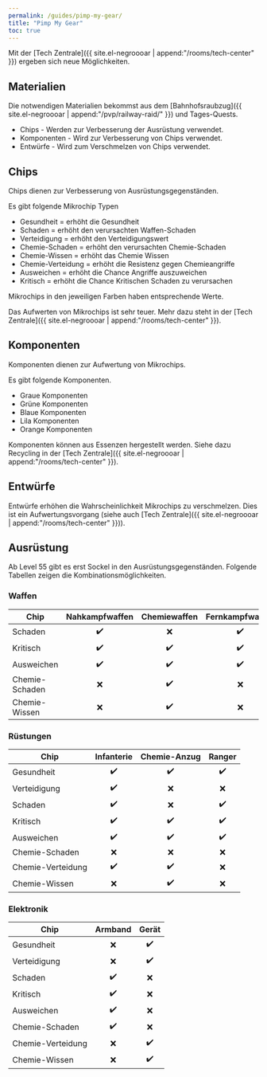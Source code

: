 ```yaml
---
permalink: /guides/pimp-my-gear/
title: "Pimp My Gear"
toc: true
---
```


Mit der [Tech Zentrale]({{ site.el-negroooar | append:"/rooms/tech-center" }}) ergeben sich neue Möglichkeiten.

## Materialien

Die notwendigen Materialien bekommst aus dem [Bahnhofsraubzug]({{ site.el-negroooar | append:"/pvp/railway-raid/" }}) und Tages-Quests.

- Chips - Werden zur Verbesserung der Ausrüstung verwendet.
- Komponenten - Wird zur Verbesserung von Chips verwendet.
- Entwürfe - Wird zum Verschmelzen von Chips verwendet.

## Chips

Chips dienen zur Verbesserung von Ausrüstungsgegenständen.

Es gibt folgende Mikrochip Typen

- Gesundheit = erhöht die Gesundheit
- Schaden = erhöht den verursachten Waffen-Schaden
- Verteidigung = erhöht den Verteidigungswert
- Chemie-Schaden = erhöht den verursachten Chemie-Schaden
- Chemie-Wissen = erhöht das Chemie Wissen
- Chemie-Verteidung = erhöht die Resistenz gegen Chemieangriffe
- Ausweichen = erhöht die Chance Angriffe auszuweichen
- Kritisch = erhöht die Chance Kritischen Schaden zu verursachen

Mikrochips in den jeweiligen Farben haben entsprechende Werte.

Das Aufwerten von Mikrochips ist sehr teuer. Mehr dazu steht in der [Tech Zentrale]({{ site.el-negroooar | append:"/rooms/tech-center" }}).

## Komponenten

Komponenten dienen zur Aufwertung von Mikrochips.

Es gibt folgende Komponenten.

- Graue Komponenten
- Grüne Komponenten
- Blaue Komponenten
- Lila Komponenten
- Orange Komponenten

Komponenten können aus Essenzen hergestellt werden. Siehe dazu Recycling in der [Tech Zentrale]({{ site.el-negroooar | append:"/rooms/tech-center" }}).

## Entwürfe

Entwürfe erhöhen die Wahrscheinlichkeit Mikrochips zu verschmelzen. Dies ist ein Aufwertungsvorgang (siehe auch [Tech Zentrale]({{ site.el-negroooar | append:"/rooms/tech-center" }})).

## Ausrüstung

Ab Level 55 gibt es erst Sockel in den Ausrüstungsgegenständen. Folgende Tabellen zeigen die Kombinationsmöglichkeiten.

### Waffen

| Chip           |   Nahkampfwaffen   |    Chemiewaffen    |  Fernkampfwaffen   |
| -------------- |:------------------:|:------------------:|:------------------:|
| Schaden        | :heavy_check_mark: |        :x:         | :heavy_check_mark: |
| Kritisch       | :heavy_check_mark: | :heavy_check_mark: | :heavy_check_mark: |
| Ausweichen     | :heavy_check_mark: | :heavy_check_mark: | :heavy_check_mark: |
| Chemie-Schaden |        :x:         | :heavy_check_mark: |        :x:         |
| Chemie-Wissen  |        :x:         | :heavy_check_mark: |        :x:         |

### Rüstungen

| Chip              |     Infanterie     |    Chemie-Anzug    |       Ranger       |
| ----------------- |:------------------:|:------------------:|:------------------:|
| Gesundheit        | :heavy_check_mark: | :heavy_check_mark: | :heavy_check_mark: |
| Verteidigung      | :heavy_check_mark: |        :x:         |        :x:         |
| Schaden           | :heavy_check_mark: |        :x:         | :heavy_check_mark: |
| Kritisch          | :heavy_check_mark: | :heavy_check_mark: | :heavy_check_mark: |
| Ausweichen        | :heavy_check_mark: | :heavy_check_mark: | :heavy_check_mark: |
| Chemie-Schaden    |        :x:         |        :x:         |        :x:         |
| Chemie-Verteidung | :heavy_check_mark: | :heavy_check_mark: |        :x:         |
| Chemie-Wissen     |        :x:         | :heavy_check_mark: |        :x:         |

### Elektronik

| Chip              |      Armband       |       Gerät        |
| ----------------- |:------------------:|:------------------:|
| Gesundheit        |        :x:         | :heavy_check_mark: |
| Verteidigung      |        :x:         | :heavy_check_mark: |
| Schaden           | :heavy_check_mark: |        :x:         |
| Kritisch          | :heavy_check_mark: |        :x:         |
| Ausweichen        | :heavy_check_mark: |        :x:         |
| Chemie-Schaden    | :heavy_check_mark: |        :x:         |
| Chemie-Verteidung |        :x:         | :heavy_check_mark: |
| Chemie-Wissen     |        :x:         | :heavy_check_mark: |
